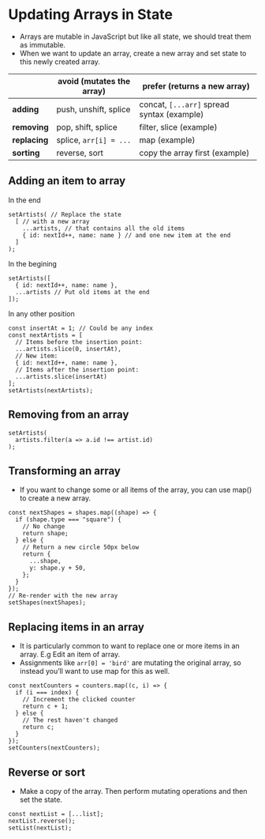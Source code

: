 # Updating Arrays in State

- Arrays are mutable in JavaScript but like all state, we should treat them as immutable.
- When we want to update an array, create a new array and set state to this newly created array.

|                      | avoid (mutates the array) | prefer (returns a new array)                    |
|----------------------|----------------------------|------------------------------------------------|
| **adding**           | push, unshift, splice      | concat, `[...arr]` spread syntax (example)     |
| **removing**         | pop, shift, splice         | filter, slice (example)                        |
| **replacing**        | splice, `arr[i] = ...`     | map (example)                                  |
| **sorting**          | reverse, sort              | copy the array first (example)                 |


## Adding an item to array

In the end

```tsx
setArtists( // Replace the state
  [ // with a new array
    ...artists, // that contains all the old items
    { id: nextId++, name: name } // and one new item at the end
  ]
);
```

In the begining

```tsx
setArtists([
  { id: nextId++, name: name },
  ...artists // Put old items at the end
]);
```

In any other position

```tsx
const insertAt = 1; // Could be any index
const nextArtists = [
  // Items before the insertion point:
  ...artists.slice(0, insertAt),
  // New item:
  { id: nextId++, name: name },
  // Items after the insertion point:
  ...artists.slice(insertAt)
];
setArtists(nextArtists);
```


## Removing from an array 

```tsx
setArtists(
  artists.filter(a => a.id !== artist.id)
);
```


## Transforming an array 

- If you want to change some or all items of the array, you can use map() to create a new array.

```tsx
const nextShapes = shapes.map((shape) => {
  if (shape.type === "square") {
    // No change
    return shape;
  } else {
    // Return a new circle 50px below
    return {
      ...shape,
      y: shape.y + 50,
    };
  }
});
// Re-render with the new array
setShapes(nextShapes);

```

## Replacing items in an array 

- It is particularly common to want to replace one or more items in an array. E.g Edit an item of array.
- Assignments like `arr[0] = 'bird'` are mutating the original array, so instead you’ll want to use map for this as well.

```tsx
const nextCounters = counters.map((c, i) => {
  if (i === index) {
    // Increment the clicked counter
    return c + 1;
  } else {
    // The rest haven't changed
    return c;
  }
});
setCounters(nextCounters);
```

## Reverse or sort

- Make a copy of the array. Then perform mutating operations and then set the state.

```tsx
const nextList = [...list];
nextList.reverse();
setList(nextList);
```
